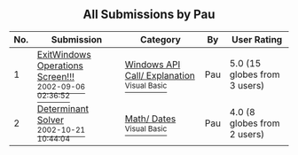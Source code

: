﻿<div align="center">

## All Submissions by Pau

</div>

No.  | Submission | Category | By   | User Rating
---- | ---------- | -------- | ---- | -----------
1 | [ExitWindows Operations Screen\!\!\!<br /><sup>2002-09-06 02:36:52</sup>](https://github.com/Planet-Source-Code/pau-exitwindows-operations-screen__1-38722) | [Windows API Call/ Explanation<br /><sup>Visual Basic</sup>](../ByCategory/windows-api-call-explanation__1-39.md) | Pau | 5.0 (15 globes from 3 users)
2 | [Determinant Solver<br /><sup>2002-10-21 10:44:04</sup>](https://github.com/Planet-Source-Code/pau-determinant-solver__1-40022) | [Math/ Dates<br /><sup>Visual Basic</sup>](../ByCategory/math-dates__1-37.md) | Pau | 4.0 (8 globes from 2 users)
